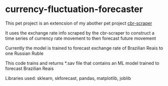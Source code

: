 # currency-fluctuation-forecaster

This pet project is an extencsion of my abother pet project [cbr-scraper](https://github.com/ertan-somundzhu/cbr-scraper)

It uses the exchange rate info scraped by the cbr-scraper to construct a time series of currency rate movement to then forecast future movement

Currently the model is trained to forecast exchange rate of Brazilian Reais to one Russian Ruble

This code trains and returns *.sav file that contains an ML model trained to forecast Brazilian Reais

Libraries used: sklearn, skforecast, pandas, matplotlib, joblib


